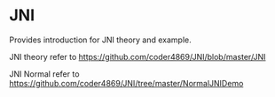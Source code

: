 # JNI
Provides introduction for JNI theory and example.

JNI theory refer to https://github.com/coder4869/JNI/blob/master/JNI

JNI Normal refer to https://github.com/coder4869/JNI/tree/master/NormalJNIDemo
